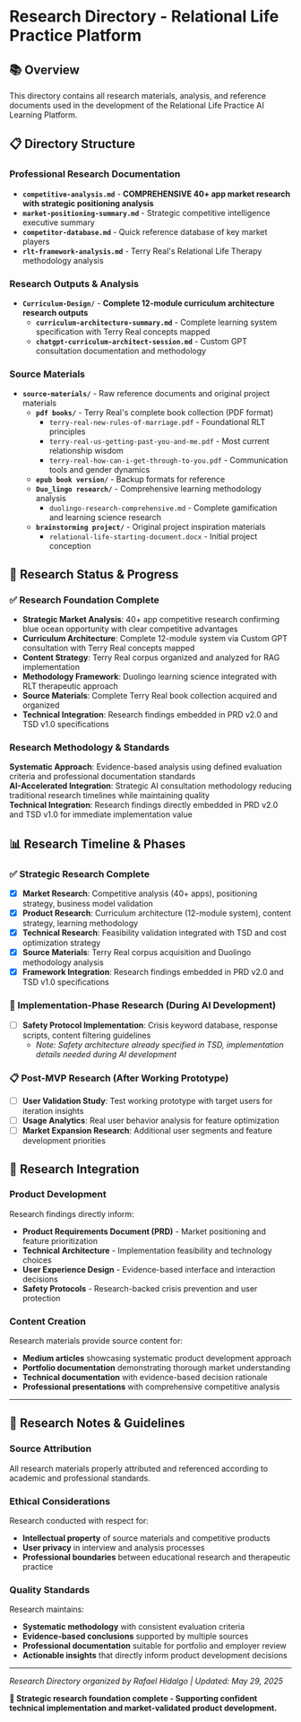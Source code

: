 # Research Directory - Relational Life Practice Platform

## 📚 **Overview**
This directory contains all research materials, analysis, and reference documents used in the development of the Relational Life Practice AI Learning Platform.

## 📋 **Directory Structure**

### **Professional Research Documentation**
- **`competitive-analysis.md`** - **COMPREHENSIVE 40+ app market research with strategic positioning analysis**
- **`market-positioning-summary.md`** - Strategic competitive intelligence executive summary
- **`competitor-database.md`** - Quick reference database of key market players
- **`rlt-framework-analysis.md`** - Terry Real's Relational Life Therapy methodology analysis

### **Research Outputs & Analysis**
- **`Curriculum-Design/`** - **Complete 12-module curriculum architecture research outputs**
  - **`curriculum-architecture-summary.md`** - Complete learning system specification with Terry Real concepts mapped
  - **`chatgpt-curriculum-architect-session.md`** - Custom GPT consultation documentation and methodology

### **Source Materials**
- **`source-materials/`** - Raw reference documents and original project materials
  - **`pdf books/`** - Terry Real's complete book collection (PDF format)
    - `terry-real-new-rules-of-marriage.pdf` - Foundational RLT principles
    - `terry-real-us-getting-past-you-and-me.pdf` - Most current relationship wisdom  
    - `terry-real-how-can-i-get-through-to-you.pdf` - Communication tools and gender dynamics
  - **`epub book version/`** - Backup formats for reference
  - **`Duo_lingo research/`** - Comprehensive learning methodology analysis
    - `duolingo-research-comprehensive.md` - Complete gamification and learning science research
  - **`brainstorming project/`** - Original project inspiration materials
    - `relational-life-starting-document.docx` - Initial project conception

## 🎯 **Research Status & Progress**

### **✅ Research Foundation Complete**
- **Strategic Market Analysis**: 40+ app competitive research confirming blue ocean opportunity with clear competitive advantages
- **Curriculum Architecture**: Complete 12-module system via Custom GPT consultation with Terry Real concepts mapped
- **Content Strategy**: Terry Real corpus organized and analyzed for RAG implementation
- **Methodology Framework**: Duolingo learning science integrated with RLT therapeutic approach
- **Source Materials**: Complete Terry Real book collection acquired and organized
- **Technical Integration**: Research findings embedded in PRD v2.0 and TSD v1.0 specifications

### **Research Methodology & Standards**
**Systematic Approach**: Evidence-based analysis using defined evaluation criteria and professional documentation standards  
**AI-Accelerated Integration**: Strategic AI consultation methodology reducing traditional research timelines while maintaining quality  
**Technical Integration**: Research findings directly embedded in PRD v2.0 and TSD v1.0 for immediate implementation value

## 📊 **Research Timeline & Phases**

### **✅ Strategic Research Complete**
- [x] **Market Research**: Competitive analysis (40+ apps), positioning strategy, business model validation
- [x] **Product Research**: Curriculum architecture (12-module system), content strategy, learning methodology  
- [x] **Technical Research**: Feasibility validation integrated with TSD and cost optimization strategy
- [x] **Source Materials**: Terry Real corpus acquisition and Duolingo methodology analysis
- [x] **Framework Integration**: Research findings embedded in PRD v2.0 and TSD v1.0 specifications

### **🔄 Implementation-Phase Research (During AI Development)**
- [ ] **Safety Protocol Implementation**: Crisis keyword database, response scripts, content filtering guidelines
  - *Note: Safety architecture already specified in TSD, implementation details needed during AI development*

### **📋 Post-MVP Research (After Working Prototype)**
- [ ] **User Validation Study**: Test working prototype with target users for iteration insights
- [ ] **Usage Analytics**: Real user behavior analysis for feature optimization
- [ ] **Market Expansion Research**: Additional user segments and feature development priorities

## 🎯 **Research Integration**

### **Product Development**
Research findings directly inform:
- **Product Requirements Document (PRD)** - Market positioning and feature prioritization
- **Technical Architecture** - Implementation feasibility and technology choices
- **User Experience Design** - Evidence-based interface and interaction decisions
- **Safety Protocols** - Research-backed crisis prevention and user protection

### **Content Creation**
Research materials provide source content for:
- **Medium articles** showcasing systematic product development approach
- **Portfolio documentation** demonstrating thorough market understanding
- **Technical documentation** with evidence-based decision rationale
- **Professional presentations** with comprehensive competitive analysis

---

## 📝 **Research Notes & Guidelines**

### **Source Attribution**
All research materials properly attributed and referenced according to academic and professional standards.

### **Ethical Considerations**
Research conducted with respect for:
- **Intellectual property** of source materials and competitive products
- **User privacy** in interview and analysis processes  
- **Professional boundaries** between educational research and therapeutic practice

### **Quality Standards**
Research maintains:
- **Systematic methodology** with consistent evaluation criteria
- **Evidence-based conclusions** supported by multiple sources
- **Professional documentation** suitable for portfolio and employer review
- **Actionable insights** that directly inform product development decisions

---

*Research Directory organized by Rafael Hidalgo | Updated: May 29, 2025*

**🎯 Strategic research foundation complete - Supporting confident technical implementation and market-validated product development.**
